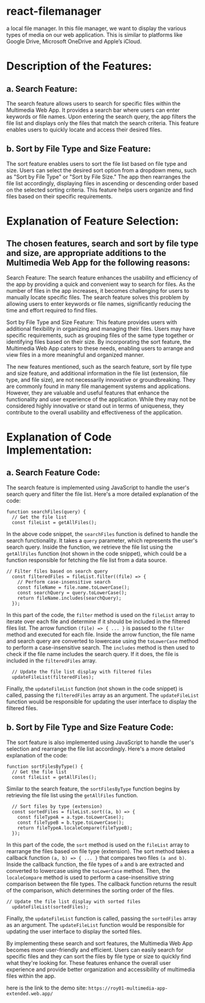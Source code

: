 # react-filemanager
a local file manager. In this file manager, we want to display the various types of media on our web application. This is similar to platforms like Google Drive, Microsoft OneDrive and Apple’s iCloud.

# Description of the Features:

## a. Search Feature:
The search feature allows users to search for specific files within the Multimedia Web App. It provides a search bar where users can enter keywords or file names. Upon entering the search query, the app filters the file list and displays only the files that match the search criteria. This feature enables users to quickly locate and access their desired files.

## b. Sort by File Type and Size Feature:
The sort feature enables users to sort the file list based on file type and size. Users can select the desired sort option from a dropdown menu, such as "Sort by File Type" or "Sort by File Size." The app then rearranges the file list accordingly, displaying files in ascending or descending order based on the selected sorting criteria. This feature helps users organize and find files based on their specific requirements.

# Explanation of Feature Selection:

## The chosen features, search and sort by file type and size, are appropriate additions to the Multimedia Web App for the following reasons:
Search Feature: The search feature enhances the usability and efficiency of the app by providing a quick and convenient way to search for files. As the number of files in the app increases, it becomes challenging for users to manually locate specific files. The search feature solves this problem by allowing users to enter keywords or file names, significantly reducing the time and effort required to find files.

Sort by File Type and Size Feature: This feature provides users with additional flexibility in organizing and managing their files. Users may have specific requirements, such as grouping files of the same type together or identifying files based on their size. By incorporating the sort feature, the Multimedia Web App caters to these needs, enabling users to arrange and view files in a more meaningful and organized manner.

The new features mentioned, such as the search feature, sort by file type and size feature, and additional information in the file list (extension, file type, and file size), are not necessarily innovative or groundbreaking. They are commonly found in many file management systems and applications. However, they are valuable and useful features that enhance the functionality and user experience of the application. While they may not be considered highly innovative or stand out in terms of uniqueness, they contribute to the overall usability and effectiveness of the application.

# Explanation of Code Implementation:

## a. Search Feature Code:

The search feature is implemented using JavaScript to handle the user's search query and filter the file list. Here's a more detailed explanation of the code:

```
function searchFiles(query) {
  // Get the file list
  const fileList = getAllFiles();
```

In the above code snippet, the `searchFiles` function is defined to handle the search functionality. It takes a `query` parameter, which represents the user's search query. Inside the function, we retrieve the file list using the `getAllFiles` function (not shown in the code snippet), which could be a function responsible for fetching the file list from a data source.

```
// Filter files based on search query
  const filteredFiles = fileList.filter((file) => {
    // Perform case-insensitive search
    const fileName = file.name.toLowerCase();
    const searchQuery = query.toLowerCase();
    return fileName.includes(searchQuery);
  });
```

In this part of the code, the `filter` method is used on the `fileList` array to iterate over each file and determine if it should be included in the filtered files list. The arrow function `(file) => { ... }` is passed to the `filter` method and executed for each file. Inside the arrow function, the file name and search query are converted to lowercase using the `toLowerCase` method to perform a case-insensitive search. The `includes`   method is then used to check if the file name includes the search query. If it does, the file is included in the `filteredFiles` array.

```
  // Update the file list display with filtered files
  updateFileList(filteredFiles);
```
Finally, the `updateFileList` function (not shown in the code snippet) is called, passing the `filteredFiles` array as an argument. The `updateFileList` function would be responsible for updating the user interface to display the filtered files.

## b. Sort by File Type and Size Feature Code:

The sort feature is also implemented using JavaScript to handle the user's selection and rearrange the file list accordingly. Here's a more detailed explanation of the code:

```
function sortFilesByType() {
  // Get the file list
  const fileList = getAllFiles();
```

Similar to the search feature, the `sortFilesByType` function begins by retrieving the file list using the `getAllFiles` function.

```
  // Sort files by type (extension)
  const sortedFiles = fileList.sort((a, b) => {
    const fileTypeA = a.type.toLowerCase();
    const fileTypeB = b.type.toLowerCase();
    return fileTypeA.localeCompare(fileTypeB);
  });
```

In this part of the code, the `sort` method is used on the `fileList` array to rearrange the files based on file type (extension). The sort method takes a callback function `(a, b) => { ... }` that compares two files `(a and b)`. Inside the callback function, the file types of `a` and `b` are extracted and converted to lowercase using the `toLowerCase` method. Then, the `localeCompare` method is used to perform a case-insensitive string comparison between the file types. The callback function returns the result of the comparison, which determines the sorting order of the files.

```
// Update the file list display with sorted files
  updateFileList(sortedFiles);
```

Finally, the `updateFileList` function is called, passing the `sortedFiles` array as an argument. The `updateFileList` function would be responsible for updating the user interface to display the sorted files.

By implementing these search and sort features, the Multimedia Web App becomes more user-friendly and efficient. Users can easily search for specific files and they can sort the files by file type or size to quickly find what they're looking for. These features enhance the overall user experience and provide better organization and accessibility of multimedia files within the app.

here is the link to the demo site:
`https://roy01-multimedia-app-extended.web.app/`
